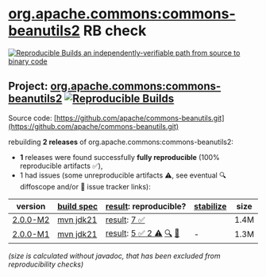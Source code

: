 [org.apache.commons:commons-beanutils2](https://central.sonatype.com/artifact/org.apache.commons/commons-beanutils2/versions) RB check
=======

[![Reproducible Builds](https://reproducible-builds.org/images/logos/rb.svg) an independently-verifiable path from source to binary code](https://reproducible-builds.org/)

## Project: [org.apache.commons:commons-beanutils2](https://central.sonatype.com/artifact/org.apache.commons/commons-beanutils2/versions) [![Reproducible Builds](https://img.shields.io/endpoint?url=https://raw.githubusercontent.com/jvm-repo-rebuild/reproducible-central/master/content/org/apache/commons/commons-beanutils2/badge.json)](https://github.com/jvm-repo-rebuild/reproducible-central/blob/master/content/org/apache/commons/commons-beanutils2/README.md)

Source code: [https://github.com/apache/commons-beanutils.git](https://github.com/apache/commons-beanutils.git)

rebuilding **2 releases** of org.apache.commons:commons-beanutils2:
- **1** releases were found successfully **fully reproducible** (100% reproducible artifacts :white_check_mark:),
- 1 had issues (some unreproducible artifacts :warning:, see eventual :mag: diffoscope and/or :memo: issue tracker links):

| version | [build spec](/BUILDSPEC.md) | [result](https://reproducible-builds.org/docs/jvm/): reproducible? | [stabilize](https://github.com/google/oss-rebuild/blob/main/cmd/stabilize/README.md) | size |
| -- | --------- | ------ | ------ | -- |
| [2.0.0-M2](https://central.sonatype.com/artifact/org.apache.commons/commons-beanutils2/2.0.0-M2/pom) | [mvn jdk21](commons-beanutils2-2.0.0-M2.buildspec) | [result](commons-beanutils2-2.0.0-M2.buildinfo): [7 :white_check_mark: ](commons-beanutils2-2.0.0-M2.buildcompare) | | 1.4M |
| [2.0.0-M1](https://central.sonatype.com/artifact/org.apache.commons/commons-beanutils2/2.0.0-M1/pom) | [mvn jdk21](commons-beanutils2-2.0.0-M1.buildspec) | [result](commons-beanutils2-2.0.0-M1.buildinfo): [5 :white_check_mark:  2 :warning:](commons-beanutils2-2.0.0-M1.buildcompare) [:mag:](commons-beanutils2-2.0.0-M1.diffoscope) [:memo:](https://lists.apache.org/thread/5m2sq74rqyws91onxmk77jty239qtfd8) | - | 1.3M |

<i>(size is calculated without javadoc, that has been excluded from reproducibility checks)</i>
